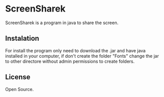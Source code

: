 # ScreenSharek
ScreenSharek is a program in java to share the screen.

## Instalation
For install the program only need to download the .jar and have java installed in your computer, if don't create the folder "Fonts" 
change the jar to other directore without admin permissions to create folders.

## License
Open Source.
